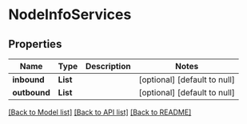 # NodeInfoServices
## Properties

| Name | Type | Description | Notes |
|------------ | ------------- | ------------- | -------------|
| **inbound** | **List** |  | [optional] [default to null] |
| **outbound** | **List** |  | [optional] [default to null] |

[[Back to Model list]](../README.md#documentation-for-models) [[Back to API list]](../README.md#documentation-for-api-endpoints) [[Back to README]](../README.md)

